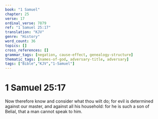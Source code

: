 ```yaml
---
book: "1 Samuel"
chapter: 25
verse: 17
ordinal_verse: 7879
ref: "1 Samuel 25:17"
translation: "KJV"
genre: "History"
word_count: 36
topics: []
cross_references: []
grammar_tags: [negation, cause-effect, genealogy-structure]
thematic_tags: [names-of-god, adversary-title, adversary]
tags: ["Bible","KJV","1-Samuel"]
---
```


# 1 Samuel 25:17

Now therefore know and consider what thou wilt do; for evil is determined against our master, and against all his household: for he is such a son of Belial, that a man cannot speak to him.
